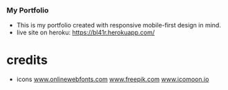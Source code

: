 ### My Portfolio ###
- This is my portfolio created with responsive mobile-first design in mind.
- live site on heroku:  https://bl41r.herokuapp.com/

# credits #
- icons
www.onlinewebfonts.com
www.freepik.com
www.icomoon.io
